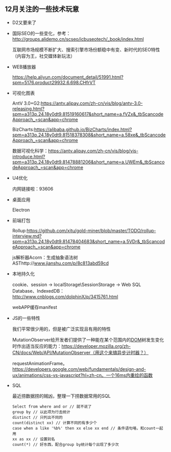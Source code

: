 ## 12月关注的一些技术玩意

- D2又要来了

- 国际SEO的一些变化，参考：http://groups.alidemo.cn/scseo/icbuseotech/_book/index.html

  互联网市场规模不断扩大、搜索引擎市场份额稳中有变、新时代的SEO特性（内容为王，社交媒体新玩法）

- WEB播放器

  https://help.aliyun.com/document_detail/51991.html?spm=5176.product29932.6.698.CHfrVT

- 可视化图表

  AntV 3.0+G2:https://antv.alipay.com/zh-cn/vis/blog/antv-3.0-releasing.html?spm=a313p.24.18y0dt9.81519160617&short_name=a.fVZx&_tbScancodeApproach_=scan&app=chrome

  BizCharts:https://alibaba.github.io/BizCharts/index.html?spm=a313p.24.18y0dt9.81518378308&short_name=a.58xe&_tbScancodeApproach_=scan&app=chrome

  数据可视化科学：https://antv.alipay.com/zh-cn/vis/blog/vis-introduce.html?spm=a313p.24.18y0dt9.81478881206&short_name=a.UWEm&_tbScancodeApproach_=scan&app=chrome

- U4优化

  内网链接啦：93606

- 桌面应用

  Electron

- 前端打包

  Rollup:https://github.com/xitu/gold-miner/blob/master/TODO/rollup-interview.md?spm=a313p.24.18y0dt9.81478404683&short_name=a.5VDr&_tbScancodeApproach_=scan&app=chrome

  js解析器Acorn：生成抽象语法树ASThttp://www.jianshu.com/p/8c813abd59cd

- 本地持久化

  cookie、session -> localStorage\SessionStorage -> Web SQL Database、IndexedDB：http://www.cnblogs.com/dolphinX/p/3415761.html

  webAPP缓存manifest

- JS的一些特性

  我们平常很少用的，但是被广泛实现且有用的特性

  MutationObserver给开发者们提供了一种能在某个范围内的[DOM](https://developer.mozilla.org/zh-CN/docs/DOM)树发生变化时作出适当反应的能力：https://developer.mozilla.org/zh-CN/docs/Web/API/MutationObserver（用这个来搞异步计时器？）

  requestAnimationFrame。https://developers.google.com/web/fundamentals/design-and-ux/animations/css-vs-javascript?hl=zh-cn。一个16ms内重绘的函数


- SQL

  最近捞数据捞的贼凶，整理一下捞数据常用的SQL

  ```
  Select from where and or // 就不说了
  group by // 以此项为行去统计
  distinct // 只列出不同的
  count(distinct xx) // 计算不同的有多少个
  case when a like '%b%' then xx else xx end // 条件语句咯，和count一起用
  xx as xx // 设置别名
  count(*) // 好东西，配合group by统计每个出现了多少次
  ```